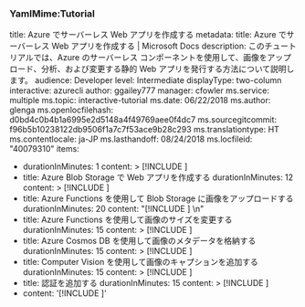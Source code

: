 ### YamlMime:Tutorial
title: Azure でサーバーレス Web アプリを作成する
metadata:
  title: Azure でサーバーレス Web アプリを作成する | Microsoft Docs
  description: このチュートリアルでは、Azure のサーバーレス コンポーネントを使用して、画像をアップロード、分析、および変更する静的 Web アプリを発行する方法について説明します。
  audience: Developer
  level: Intermediate
  displayType: two-column
  interactive: azurecli
  author: ggailey777
  manager: cfowler
  ms.service: multiple
  ms.topic: interactive-tutorial
  ms.date: 06/22/2018
  ms.author: glenga
  ms.openlocfilehash: d0bd4c0b4b1a6995e2d5148a4f49769aee0f4dc7
  ms.sourcegitcommit: f96b5b10238122db9506f1a7c7f53ace9b28c293
  ms.translationtype: HT
  ms.contentlocale: ja-JP
  ms.lasthandoff: 08/24/2018
  ms.locfileid: "40079310"
items:
- durationInMinutes: 1
  content: >
    [!INCLUDE [](https://github.com/lucasfmo/lucasfmoRepo1125140158/blob/master/lucasfmoDocset1125140158/includes/intro.md)]
- title: Azure Blob Storage で Web アプリを作成する
  durationInMinutes: 12
  content: >
    [!INCLUDE [](https://github.com/lucasfmo/lucasfmoRepo1125140158/blob/master/lucasfmoDocset1125140158/includes/static-site.md)]
- title: Azure Functions を使用して Blob Storage に画像をアップロードする
  durationInMinutes: 20
  content: "[!INCLUDE [](https://github.com/lucasfmo/lucasfmoRepo1125140158/blob/master/lucasfmoDocset1125140158/includes/upload-images.md)] \n"
- title: Azure Functions を使用して画像のサイズを変更する
  durationInMinutes: 15
  content: >
    [!INCLUDE [](https://github.com/lucasfmo/lucasfmoRepo1125140158/blob/master/lucasfmoDocset1125140158/includes/resize-images.md)]
- title: Azure Cosmos DB を使用して画像のメタデータを格納する
  durationInMinutes: 15
  content: >
    [!INCLUDE [](https://github.com/lucasfmo/lucasfmoRepo1125140158/blob/master/lucasfmoDocset1125140158/includes/store-images.md)]
- title: Computer Vision を使用して画像のキャプションを追加する
  durationInMinutes: 15
  content: >
    [!INCLUDE [](https://github.com/lucasfmo/lucasfmoRepo1125140158/blob/master/lucasfmoDocset1125140158/includes/computer-vision.md)]
- title: 認証を追加する
  durationInMinutes: 15
  content: >
    [!INCLUDE [](https://github.com/lucasfmo/lucasfmoRepo1125140158/blob/master/lucasfmoDocset1125140158/includes/authentication.md)]
- content: '[!INCLUDE [](https://github.com/lucasfmo/lucasfmoRepo1125140158/blob/master/lucasfmoDocset1125140158/includes/completed.md)]'
